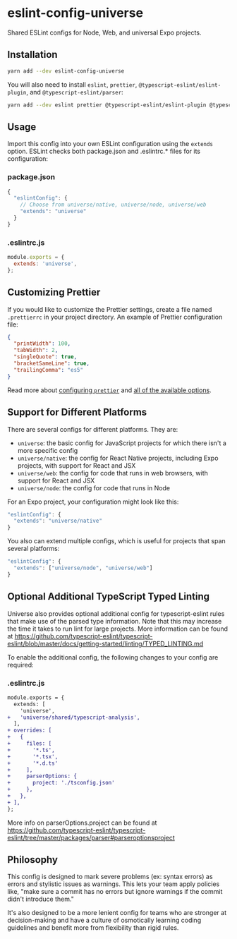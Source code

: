 # eslint-config-universe
Shared ESLint configs for Node, Web, and universal Expo projects.

## Installation

```sh
yarn add --dev eslint-config-universe
```

You will also need to install `eslint`, `prettier`, `@typescript-eslint/eslint-plugin`, and `@typescript-eslint/parser`:

```sh
yarn add --dev eslint prettier @typescript-eslint/eslint-plugin @typescript-eslint/parser
```

## Usage

Import this config into your own ESLint configuration using the `extends` option. ESLint checks both package.json and .eslintrc.* files for its configuration:

### package.json
```js
{
  "eslintConfig": {
    // Choose from universe/native, universe/node, universe/web
    "extends": "universe"
  }
}
```

### .eslintrc.js
```js
module.exports = {
  extends: 'universe',
};
```

## Customizing Prettier

If you would like to customize the Prettier settings, create a file named `.prettierrc` in your project directory. An example of Prettier configuration file:

```json
{
  "printWidth": 100,
  "tabWidth": 2,
  "singleQuote": true,
  "bracketSameLine": true,
  "trailingComma": "es5"
}
```

Read more about [configuring `prettier`](https://prettier.io/docs/en/configuration.html) and [all of the available options](https://prettier.io/docs/en/options.html).

## Support for Different Platforms

There are several configs for different platforms. They are:
* `universe`: the basic config for JavaScript projects for which there isn't a more specific config
* `universe/native`: the config for React Native projects, including Expo projects, with support for React and JSX
* `universe/web`: the config for code that runs in web browsers, with support for React and JSX
* `universe/node`: the config for code that runs in Node

For an Expo project, your configuration might look like this:

```js
"eslintConfig": {
  "extends": "universe/native"
}
```

You also can extend multiple configs, which is useful for projects that span several platforms:

```js
"eslintConfig": {
  "extends": ["universe/node", "universe/web"]
}
```

## Optional Additional TypeScript Typed Linting

Universe also provides optional additional config for typescript-eslint rules that make use of the parsed type information. Note that this may increase the time it takes to run lint for large projects. More information can be found at https://github.com/typescript-eslint/typescript-eslint/blob/master/docs/getting-started/linting/TYPED_LINTING.md

To enable the additional config, the following changes to your config are required:

### .eslintrc.js

```diff
module.exports = {
  extends: [
    'universe',
+   'universe/shared/typescript-analysis',
  ],
+ overrides: [
+   {
+     files: [
+       '*.ts',
+       '*.tsx',
+       '*.d.ts'
+     ],
+     parserOptions: {
+       project: './tsconfig.json'
+     },
+   },
+ ],
};
```

More info on parserOptions.project can be found at https://github.com/typescript-eslint/typescript-eslint/tree/master/packages/parser#parseroptionsproject

## Philosophy

This config is designed to mark severe problems (ex: syntax errors) as errors and stylistic issues as warnings. This lets your team apply policies like, "make sure a commit has no errors but ignore warnings if the commit didn't introduce them."

It's also designed to be a more lenient config for teams who are stronger at decision-making and have a culture of osmotically learning coding guidelines and benefit more from flexibility than rigid rules.
